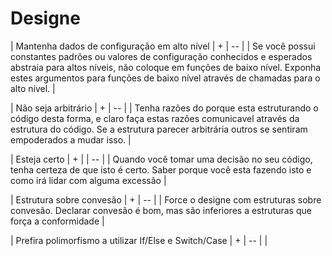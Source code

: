# Designe

| Mantenha dados de configuração em alto nível | +
| -- |
| Se você possui constantes padrões ou valores de configuração conhecidos e esperados abstraia para altos níveis, não coloque em funções de baixo nível. Exponha estes argumentos para funções de baixo nível através de chamadas para o alto nível. |

| Não seja arbitrário | +
| -- |
| Tenha razões do porque esta estruturando o código desta forma, e claro faça estas razões comunicavel através da estrutura do código. Se a estrutura parecer arbitrária outros se sentiram empoderados a mudar isso. |

| Esteja certo | + |
| -- |
| Quando você tomar uma decisão no seu código, tenha certeza de que isto é certo. Saber porque você esta fazendo isto e como irá lidar com alguma excessão |

| Estrutura sobre convesão | + 
| -- |
| Force o designe com estruturas sobre convesão. Declarar convesão é bom, mas são inferiores a estruturas que força a conformidade |

| Prefira polimorfismo a utilizar If/Else e Switch/Case | + 
| -- |
| 